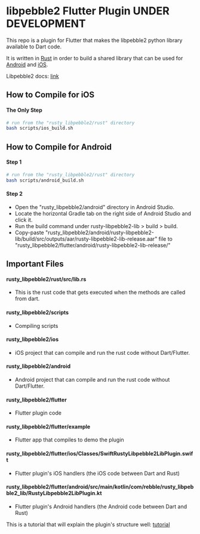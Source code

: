 # libpebble2 Flutter Plugin UNDER DEVELOPMENT

This repo is a plugin for Flutter that makes the libpebble2 python library available to Dart code.

It is written in [Rust](https://rust-lang.org) in order to build a shared library that can be used for [Android](https://www.android.com/) and [iOS](https://www.apple.com/ios).


Libpebble2 docs: [link](https://libpebble2.readthedocs.io/en/stable/)

## How to Compile for iOS

#### The Only Step
``` bash
# run from the "rusty_libpebble2/rust" directory
bash scripts/ios_build.sh
```

## How to Compile for Android

#### Step 1
``` bash
# run from the "rusty_libpebble2/rust" directory
bash scripts/android_build.sh
```
#### Step 2
- Open the "rusty_libpebble2/android" directory in Android Studio.
- Locate the horizontal Gradle tab on the right side of Android Studio and click it.
- Run the build command under rusty-libpebble2-lib > build > build.
- Copy-paste "rusty_libpebble2/android/rusty-libpebble2-lib/build/src/outputs/aar/rusty-libpebble2-lib-release.aar" file to "rusty_libpebble2/flutter/android/rusty-libpebble2-lib-release/"


## Important Files

#### rusty_libpebble2/rust/src/lib.rs
- This is the rust code that gets executed when the methods are called from dart.

#### rusty_libpebble2/scripts
- Compiling scripts

#### rusty_libpebble2/ios
- iOS project that can compile and run the rust code without Dart/Flutter.

#### rusty_libpebble2/android
- Android project that can compile and run the rust code without Dart/Flutter.

#### rusty_libpebble2/flutter
- Flutter plugin code

#### rusty_libpebble2/flutter/example
- Flutter app that compiles to demo the plugin

#### rusty_libpebble2/flutter/ios/Classes/SwiftRustyLibpebble2LibPlugin.swift
- Flutter plugin's iOS handlers (the iOS code between Dart and Rust)

#### rusty_libpebble2/flutter/android/src/main/kotlin/com/rebble/rusty_libpebble2_lib/RustyLibpebble2LibPlugin.kt
- Flutter plugin's Android handlers (the Android code between Dart and Rust)

This is a tutorial that will explain the plugin's structure well: [tutorial](https://robertohuertas.com/2019/10/27/rust-for-android-ios-flutter)
